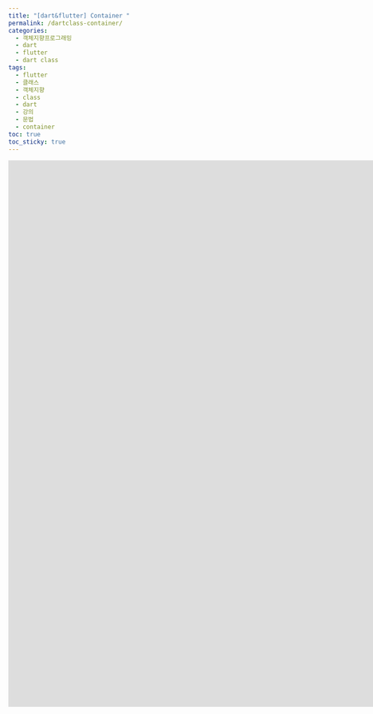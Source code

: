 ```yaml
---
title: "[dart&flutter] Container "
permalink: /dartclass-container/
categories: 
  - 객체지향프로그래밍
  - dart
  - flutter
  - dart class
tags: 
  - flutter
  - 클래스
  - 객체지향
  - class
  - dart
  - 강의
  - 문법
  - container
toc: true
toc_sticky: true
---
```


<iframe src="https://player.vimeo.com/video/643171763?h=c36604d77f&amp;badge=0&amp;autopause=0&amp;player_id=0&amp;app_id=58479" width="2074" height="1096" frameborder="0" allow="autoplay; fullscreen; picture-in-picture" allowfullscreen title="[flutter] Container"></iframe>